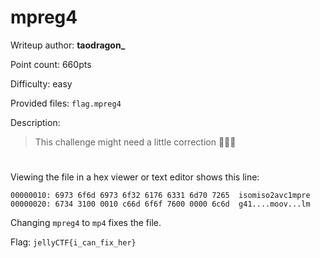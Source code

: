 # mpreg4
Writeup author: **taodragon_**

Point count: 660pts

Difficulty: easy

Provided files: `flag.mpreg4`

Description: 
> This challenge might need a little correction 💢💢💢

#

Viewing the file in a hex viewer or text editor shows this line:
```
00000010: 6973 6f6d 6973 6f32 6176 6331 6d70 7265  isomiso2avc1mpre
00000020: 6734 3100 0010 c66d 6f6f 7600 0000 6c6d  g41....moov...lm
```
Changing `mpreg4` to `mp4` fixes the file.

Flag: `jellyCTF{i_can_fix_her}`
